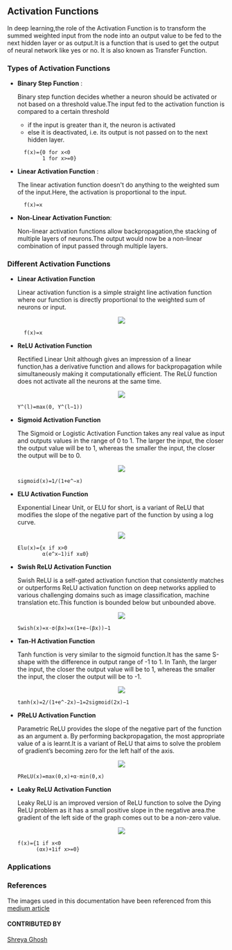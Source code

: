 ## Activation Functions
In deep learning,the role of the Activation Function is to transform the summed weighted input from the node into an output value to be fed to the next hidden layer or as output.It is a function that is used to get the output of neural network like yes or no. It is also known as Transfer Function.
### Types of Activation Functions

- **Binary Step Function** :

  Binary step function decides whether a neuron should be activated or not based on a threshold value.The input fed to the activation function is compared to a certain threshold
    - if the input is greater than it, the neuron is activated
    - else it is deactivated, i.e. its output is not passed on to the next hidden layer.
  ```
    f(x)={0 for x<0
          1 for x>=0}
  ```
- **Linear Activation Function** :

  The linear activation function doesn't do anything to the weighted sum of the input.Here, the activation is proportional to the input.
  ```
    f(x)=x
  ```
- **Non-Linear Activation Function**:

  Non-linear activation functions allow backpropagation,the stacking of multiple layers of neurons.The output would now be a non-linear combination of input passed through multiple layers.

### Different Activation Functions

- **Linear Activation Function**

  Linear activation function is a simple straight line activation function where our function is directly proportional to the weighted sum of neurons or input.
  <p align="center">
  <img src="https://user-images.githubusercontent.com/72400676/169813324-e562eb26-5db5-4c84-acd6-1dfb4bd975dc.png" />
  </p>
  
  ```
    f(x)=x
  ```

- **ReLU Activation Function**

  Rectified Linear Unit although gives an impression of a linear function,has a derivative function and allows for backpropagation while simultaneously making it computationally efficient. The ReLU function does not activate all the neurons at the same time. 
  <p align="center">
  <img src="https://user-images.githubusercontent.com/72400676/169812862-4c58be24-9ef5-4bb6-8f39-6fb44ff5f6a2.png" />
  </p>

  ```
  Y^(l)=max(0, Y^(l−1))
  ```

- **Sigmoid Activation Function**

  The Sigmoid or Logistic Activation Function takes any real value as input and outputs values in the range of 0 to 1. The larger the input, the closer the output value will be to 1, whereas the smaller the input, the closer the output will be to 0.
  <p align="center">
  <img src="https://user-images.githubusercontent.com/72400676/169812982-cff4a7da-5231-4161-943b-90d8cadd97d2.png" />
  </p>
  
  ```
  sigmoid(x)=1/(1+e^−x)
  ```

- **ELU Activation Function**

  Exponential Linear Unit, or ELU for short, is a variant of ReLU that modifies the slope of the negative part of the function by using a log curve.
  <p align="center">
  <img src="https://user-images.githubusercontent.com/72400676/169813244-6b692873-ebe1-4ea6-817e-5edba572e9b4.png" />
  </p>
  
  ```
  Elu(x)={x if x>0
          α(e^x−1)if x≤0}
  ```

- **Swish ReLU Activation Function**

  Swish ReLU is a self-gated activation function that consistently matches or outperforms ReLU activation function on deep networks applied to various challenging domains such as image classification, machine translation etc.This function is bounded below but unbounded above.
  <p align="center">
  <img src="https://user-images.githubusercontent.com/72400676/169813413-5503076c-bf04-4d1a-968a-c7960ccfe025.png" />
  </p>
  
  ```
  Swish(x)=x⋅σ(βx)=x(1+e−(βx))−1
  ```

- **Tan-H Activation Function**

  Tanh function is very similar to the sigmoid function.It has the same S-shape with the difference in output range of -1 to 1. In Tanh, the larger the input, the closer the output value will be to 1, whereas the smaller the input, the closer the output will be to -1.
  <p align="center">
  <img src="https://user-images.githubusercontent.com/72400676/169813999-fb3c2117-d610-4809-829b-9337df37be0a.png" />
  </p>
  
  ```
  tanh(x)=2/(1+e^-2x)−1=2sigmoid(2x)−1
  ```

- **PReLU Activation Function**

  Parametric ReLU provides the slope of the negative part of the function as an argument a. By performing backpropagation, the most appropriate value of a is learnt.It is a variant of ReLU that aims to solve the problem of gradient’s becoming zero for the left half of the axis. 
  <p align="center">
  <img src="https://user-images.githubusercontent.com/72400676/169814069-3218aae9-cd70-45ea-8f43-1f4e722412ba.png" />
  </p>
  
  ```
  PReLU(x)=max(0,x)+α⋅min(0,x)
  ```

- **Leaky ReLU Activation Function**

  Leaky ReLU is an improved version of ReLU function to solve the Dying ReLU problem as it has a small positive slope in the negative area.the gradient of the left side of the graph comes out to be a non-zero value.
  <p align="center">
  <img src="https://user-images.githubusercontent.com/72400676/169814188-0ddbd89a-d123-4a6d-83bc-8e152f5fa117.png" />
  </p>
  
  ```
  f(x)={1 if x<0
        (αx)+1if x>=0}
  ```

### Applications

### References

The images used in this documentation have been referenced from this [medium article](https://towardsdatascience.com/activation-functions-neural-networks-1cbd9f8d91d6)

#### CONTRIBUTED BY

[Shreya Ghosh](https://github.com/shreya024)
